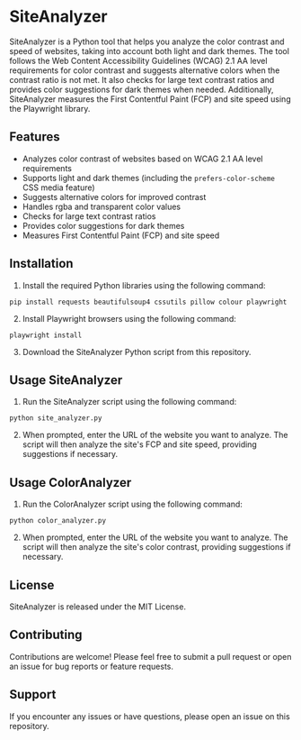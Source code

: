 
# SiteAnalyzer

SiteAnalyzer is a Python tool that helps you analyze the color contrast and speed of websites, taking into account both light and dark themes. The tool follows the Web Content Accessibility Guidelines (WCAG) 2.1 AA level requirements for color contrast and suggests alternative colors when the contrast ratio is not met. It also checks for large text contrast ratios and provides color suggestions for dark themes when needed. Additionally, SiteAnalyzer measures the First Contentful Paint (FCP) and site speed using the Playwright library.

## Features

-   Analyzes color contrast of websites based on WCAG 2.1 AA level requirements
-   Supports light and dark themes (including the `prefers-color-scheme` CSS media feature)
-   Suggests alternative colors for improved contrast
-   Handles rgba and transparent color values
-   Checks for large text contrast ratios
-   Provides color suggestions for dark themes
-   Measures First Contentful Paint (FCP) and site speed

## Installation

1.  Install the required Python libraries using the following command:


`pip install requests beautifulsoup4 cssutils pillow colour playwright` 

2.  Install Playwright browsers using the following command:


`playwright install` 

3.  Download the SiteAnalyzer Python script from this repository.

## Usage SiteAnalyzer

1.  Run the SiteAnalyzer script using the following command:


`python site_analyzer.py`


2.  When prompted, enter the URL of the website you want to analyze. The script will then analyze the site's FCP and site speed, providing suggestions if necessary.

## Usage ColorAnalyzer

1. Run the ColorAnalyzer script using the following command:

`python color_analyzer.py`

2. When prompted, enter the URL of the website you want to analyze. The script will then analyze the site's color contrast, providing suggestions if necessary.

## License

SiteAnalyzer is released under the MIT License.

## Contributing

Contributions are welcome! Please feel free to submit a pull request or open an issue for bug reports or feature requests.

## Support

If you encounter any issues or have questions, please open an issue on this repository.